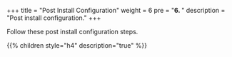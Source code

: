 +++
title = "Post Install Configuration"
weight = 6
pre = "<b>6. </b>"
description = "Post install configuration."
+++


Follow these post install configuration steps.

{{% children style="h4" description="true" %}}